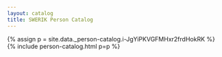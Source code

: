 ```yaml
---
layout: catalog
title: SWERIK Person Catalog
---
```

{% assign p = site.data._person-catalog.i-JgYiPKVGFMHxr2frdHokRK %}
{% include person-catalog.html p=p %}

